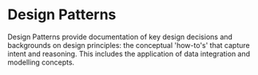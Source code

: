 # Design Patterns

Design Patterns provide documentation of key design decisions and backgrounds on design principles: the conceptual 'how-to's' that capture intent and reasoning. This includes the application of data integration and modelling concepts.
